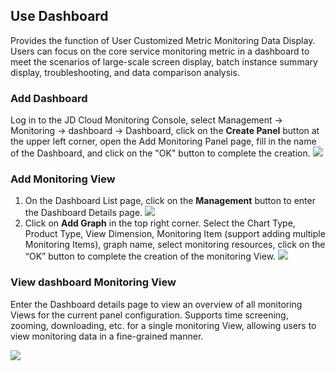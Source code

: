 ## Use Dashboard
Provides the function of User Customized Metric Monitoring Data Display. Users can focus on the core service monitoring metric in a dashboard to meet the scenarios of large-scale screen display, batch instance summary display, troubleshooting, and data comparison analysis.

### Add Dashboard
Log in to the JD Cloud Monitoring Console, select Management -> Monitoring -> dashboard -> Dashboard, click on the **Create Panel** button at the upper left corner, open the Add Monitoring Panel page, fill in the name of the Dashboard, and click on the "OK" button to complete the creation.
![](https://raw.githubusercontent.com/jdcloudcom/cn/edit/image/Cloud-Monitor/zuijiashijian/%E6%9C%80%E4%BD%B3%E5%AE%9E%E8%B7%B51.1.png)
### Add Monitoring View
1. On the Dashboard List page, click on the **Management** button to enter the Dashboard Details page.
![](https://github.com/jdcloudcom/cn/blob/zhangwenjie30-patch-4/image/Cloud-Monitor/dashboard/%E7%9B%91%E6%8E%A7%E9%9D%A2%E6%9D%BF%E8%AF%A6%E6%83%85.png)
2. Click on **Add Graph** in the top right corner. Select the Chart Type, Product Type, View Dimension, Monitoring Item (support adding multiple Monitoring Items), graph name, select monitoring resources, click on the “OK” button to complete the creation of the monitoring View.
![](https://raw.githubusercontent.com/jdcloudcom/cn/edit/image/Cloud-Monitor/zuijiashijian/%E6%9C%80%E4%BD%B3%E5%AE%9E%E8%B7%B51.2.png)
### View dashboard Monitoring View
Enter the Dashboard details page to view an overview of all monitoring Views for the current panel configuration. Supports time screening, zooming, downloading, etc. for a single monitoring View, allowing users to view monitoring data in a fine-grained manner.

![](https://raw.githubusercontent.com/jdcloudcom/cn/zhangwenjie30-patch-4/image/Cloud-Monitor/dashboard/%E6%9F%A5%E7%9C%8B%E7%9B%91%E6%8E%A7%E5%9B%BE%E8%A1%A8.png)
